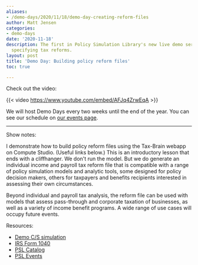 ```yaml
---
aliases:
- /demo-days/2020/11/18/demo-day-creating-reform-files
author: Matt Jensen
categories:
- demo-days
date: '2020-11-18'
description: The first in Policy Simulation Library's new live demo series describes
  specifying tax reforms.
layout: post
title: 'Demo Day: Building policy reform files'
toc: true

---
```


Check out the video:

{{< video https://www.youtube.com/embed/AFJq4ZrwEqA >}}

We will host Demo Days every two weeks until the end of the year.
You can see our schedule on [our events page](https://www.pslmodels.org/events.html).

------

Show notes:

I demonstrate how to build policy reform files using the Tax-Brain webapp on Compute Studio.
(Useful links below.)
This is an introductory lesson that ends with a cliffhanger.
We don't run the model.
But we do generate an individual income and payroll tax reform file that is compatible with a range of policy simulation models and analytic tools, some designed for policy decision makers, others for taxpayers and benefits recipients interested in assessing their own circumstances.

Beyond individual and payroll tax analysis, the reform file can be used with models that assess pass-through and corporate taxation of businesses, as well as a variety of income benefit programs.
A wide range of use cases will occupy future events.

Resources:

* [Demo C/S simulation](https://https://compute.studio/PSLmodels/Tax-Brain/48422/)
* [IRS Form 1040](https://https://www.irs.gov/pub/irs-pdf/f1040.pdf)
* [PSL Catalog](https://https://www.pslmodels.org/Catalog/index.html)
* [PSL Events](https://https://www.pslmodels.org/events.html)
